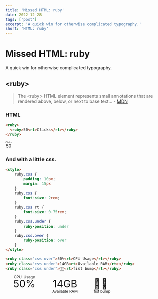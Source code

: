 ```yaml
---
title: 'Missed HTML: ruby'
date: 2022-12-28
tags: ['post']
excerpt: 'A quick win for otherwise complicated typography.'
short: 'HTML: ruby'
---
```


<hgroup>
	<h1>Missed HTML: ruby</h1>
	<p>A quick win for otherwise complicated typography.</p>
</hgroup>

## &lt;ruby&gt;

> The &lt;ruby&gt; HTML element represents small annotations that are rendered above, below, or next to base text... - [MDN](https://developer.mozilla.org/en-US/docs/Web/HTML/Element/ruby)

### HTML

```html
<ruby>
  <ruby>50<rt>Clicks</rt></ruby>
</ruby>
```

<div class="text-black text-2xl mt-4 border-1 rounded-md border-gray-200 shadow-sm p-4">
<ruby>50<rt>Clicks</rt></ruby>
</div>

### And with a little css.

```html
<style>
	ruby.css {
		padding: 10px;
		margin: 15px
	}
	ruby.css {
		font-size: 2rem;
	}
	ruby.css rt {
		font-size: 0.75rem;
	}
	ruby.css.under {
		ruby-position: under
	}
	ruby.css.over {
		ruby-position: over
	}
</style>

<ruby class="css over">50%<rt>CPU Usage</rt></ruby>
<ruby class="css under">14GB<rt>Available RAM</rt></ruby>
<ruby class="css under">🤜🏼<rt>fist bump</rt></ruby>
```

<style>
	ruby.css {
		padding: 10px;
		margin: 15px;
	}
	ruby.css {
		font-size: 2rem;
	}
	ruby.css rt {
		font-size: 0.75rem;
	}
	ruby.css.under {
		ruby-position: under
	}
	ruby.css.over {
		ruby-position: over
	}
</style>

<ruby class="css over">50%<rt>CPU Usage</rt></ruby>
<ruby class="css under">14GB<rt>Available RAM</rt></ruby>
<ruby class="css under">🤜🏼<rt>fist bump</rt></ruby>
